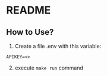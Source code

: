 # README

## How to Use?

1. Create a file .env with this variable:

```
APIKEY=<>
```

2. execute `make run` command
